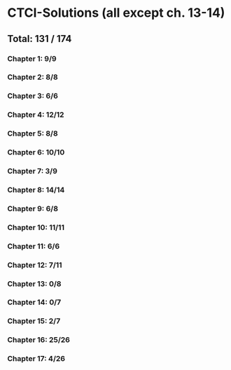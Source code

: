 # CTCI-Solutions (all except ch. 13-14)
## Total: 131 / 174

### Chapter 1: 9/9
### Chapter 2: 8/8
### Chapter 3: 6/6
### Chapter 4: 12/12
### Chapter 5: 8/8
### Chapter 6: 10/10
### Chapter 7: 3/9
### Chapter 8: 14/14
### Chapter 9: 6/8
### Chapter 10: 11/11
### Chapter 11: 6/6
### Chapter 12: 7/11
### Chapter 13: 0/8
### Chapter 14: 0/7
### Chapter 15: 2/7
### Chapter 16: 25/26
### Chapter 17: 4/26
